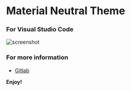 # Material Neutral Theme
### For Visual Studio Code

![screenshot](https://i.imgur.com/5fN1JKi.png)

### For more information
* [Gitlab](https://gitlab.com/bernardodsanderson/material-neutral-theme)

**Enjoy!**